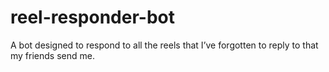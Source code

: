 # reel-responder-bot
A bot designed to respond to all the reels that Iʼve forgotten to reply to that my friends send me.
